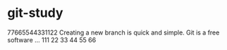 # git-study
77665544331122
Creating a new branch is quick and simple.
Git is a free software ...
111
22
33
44
55
66
